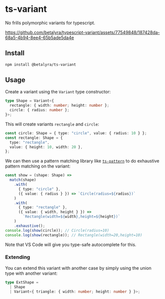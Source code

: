 # ts-variant

No frills polymorphic variants for typescript. 

https://github.com/betalyra/typescript-variant/assets/77549848/187428da-68a5-4b94-8ee4-65b5ade5da4e

## Install

```bash
npm install @betalyra/ts-variant
```

## Usage

Create a variant using the `Variant` type constructor:
```typescript
type Shape = Variant<{
  rectangle: { width: number; height: number };
  circle: { radius: number };
}>;
```
This will create variants `rectangle` and `circle`:
```typescript
const circle: Shape = { type: "circle", value: { radius: 10 } };
const rectangle: Shape = {
  type: "rectangle",
  value: { height: 10, width: 20 },
};
```

We can then use a pattern matching library like [`ts-pattern`](https://github.com/gvergnaud/ts-pattern) to do exhaustive pattern matching on the variant:
```typescript
const show = (shape: Shape) =>
  match(shape)
    .with(
      { type: "circle" },
      ({ value: { radius } }) => `Circle(radius=${radius})`
    )
    .with(
      { type: "rectangle" },
      ({ value: { width, height } }) =>
        `Rectangle(width=${width},height=${height})`
    )
    .exhaustive();
console.log(show(circle)); // Circle(radius=10)
console.log(show(rectangle)); // Rectangle(width=20,height=10)
```
Note that VS Code will give you type-safe autocomplete for this.

### Extending

You can extend this variant with another case by simply using the union type with another variant:
```typescript
type ExtShape =
  | Shape
  | Variant<{ triangle: { width: number; height: number } }>;
```
